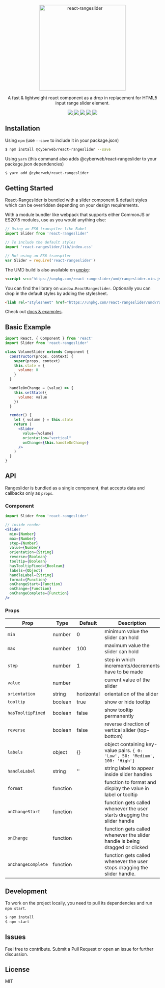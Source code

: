 <p align="center">
  <a href="https://whoisandy.github.io/react-rangeslider/">
    <img alt="react-rangeslider" src="https://github.com/whoisandy/react-rangeslider/blob/master/docs/images/rangeslider_dark.png" width="280">
  </a>
</p>

<p align="center">
  A fast & lightweight react component as a drop in replacement for HTML5 input range slider element.
</p>

<p align="center">
  <a href="https://www.npmjs.org/package/react-rangeslider">
    <img src="https://img.shields.io/npm/v/react-rangeslider.svg?style=flat-square">
  </a>
  <a href="https://github.com/whoisandy/react-rangeslider/blob/master/LICENSE">
    <img src="https://img.shields.io/github/license/whoisandy/react-rangeslider.svg">
  </a>
  <a href="https://travis-ci.org/whoisandy/react-rangeslider">
    <img src="https://api.travis-ci.org/whoisandy/react-rangeslider.svg">
  </a>
  <a href="http://standardjs.com">
    <img src="https://img.shields.io/badge/code%20style-standard-brightgreen.svg" />
  </a>
  <a href="https://www.npmjs.org/package/react-rangeslider">
    <img src="http://img.shields.io/npm/dm/react-rangeslider.svg?style=flat-square">
  </a>
</p>

## Installation
Using `npm` (use `--save` to include it in your package.json)

```bash
$ npm install @cyberweb/react-rangeslider --save
```

Using `yarn` (this command also adds @cyberweb/react-rangeslider to your package.json dependencies)

```bash
$ yarn add @cyberweb/react-rangeslider
```


## Getting Started
React-Rangeslider is bundled with a slider component & default styles which can be overridden depending on your design requirements.

With a module bundler like webpack that supports either CommonJS or ES2015 modules, use as you would anything else:

```js
// Using an ES6 transpiler like Babel
import Slider from 'react-rangeslider'

// To include the default styles
import 'react-rangeslider/lib/index.css'

// Not using an ES6 transpiler
var Slider = require('react-rangeslider')
```

The UMD build is also available on [unpkg][unpkg]:

```html
<script src="https://unpkg.com/react-rangeslider/umd/rangeslider.min.js"></script>
```

You can find the library on `window.ReactRangeslider`. Optionally you can drop in the default styles by adding the stylesheet.
```html
<link rel="stylesheet" href="https://unpkg.com/react-rangeslider/umd/rangeslider.min.css" />
```
Check out [docs & examples](https://whoisandy.github.io/react-rangeslider).

## Basic Example

```jsx
import React, { Component } from 'react'
import Slider from 'react-rangeslider'

class VolumeSlider extends Component {
  constructor(props, context) {
    super(props, context)
    this.state = {
      volume: 0
    }
  }

  handleOnChange = (value) => {
    this.setState({
      volume: value
    })
  }

  render() {
    let { volume } = this.state
    return (
      <Slider
        value={volume}
        orientation="vertical"
        onChange={this.handleOnChange}
      />
    )
  }
}
```


## API
Rangeslider is bundled as a single component, that accepts data and callbacks only as `props`.

### Component
```jsx
import Slider from 'react-rangeslider'

// inside render
<Slider
  min={Number}
  max={Number}
  step={Number}
  value={Number}
  orientation={String}
  reverse={Boolean}
  tooltip={Boolean}
  hasTooltipFixed={Boolean}
  labels={Object}
  handleLabel={String}
  format={Function}
  onChangeStart={Function}
  onChange={Function}
  onChangeComplete={Function}
/>
```

### Props
Prop   	 			 |  Type      |  Default      |  Description
---------   	 |  -------   |  -------      |  -----------
`min`     		 |  number    |  0				   	|  minimum value the slider can hold
`max`    			 |  number    |  100				  |  maximum value the slider can hold
`step` 				 |  number    |  1          	|  step in which increments/decrements have to be made
`value`        |  number    |               |  current value of the slider
`orientation`  |  string    |  horizontal   |  orientation of the slider
`tooltip`      |  boolean   |  true         |  show or hide tooltip
`hasTooltipFixed`      |  boolean   |  false         |  show tooltip permanently
`reverse`  		 |  boolean   |  false			  |  reverse direction of vertical slider (top-bottom)
`labels`       |  object    |  {}           |  object containing key-value pairs. `{ 0: 'Low', 50: 'Medium', 100: 'High'}`
`handleLabel`  |  string    |  ''           |  string label to appear inside slider handles
`format`     |  function  |               |  function to format and display the value in label or tooltip
`onChangeStart`  	 |  function  |               |  function gets called whenever the user starts dragging the slider handle
`onChange`  	 |  function  |               |  function gets called whenever the slider handle is being dragged or clicked
`onChangeComplete`     |  function  |               |  function gets called whenever the user stops dragging the slider handle.


## Development
To work on the project locally, you need to pull its dependencies and run `npm start`.

```bash
$ npm install
$ npm start
```

## Issues
Feel free to contribute. Submit a Pull Request or open an issue for further discussion.

## License
MIT


[npm_img]: https://img.shields.io/npm/v/react-rangeslider.svg?style=flat-square
[npm_site]: https://www.npmjs.org/package/react-rangeslider
[license_img]: https://img.shields.io/github/license/whoisandy/react-rangeslider.svg
[license_site]: https://github.com/whoisandy/react-rangeslider/blob/master/LICENSE
[npm_dm_img]: http://img.shields.io/npm/dm/react-rangeslider.svg?style=flat-square
[npm_dm_site]: https://www.npmjs.org/package/react-rangeslider
[trav_img]: https://api.travis-ci.org/whoisandy/react-rangeslider.svg
[trav_site]: https://travis-ci.org/whoisandy/react-rangeslider
[std_img]: https://img.shields.io/badge/code%20style-standard-brightgreen.svg
[std_site]: http://standardjs.com
[unpkg]: https://unpkg.com/react-rangeslider/umd/ReactRangeslider.min.js
